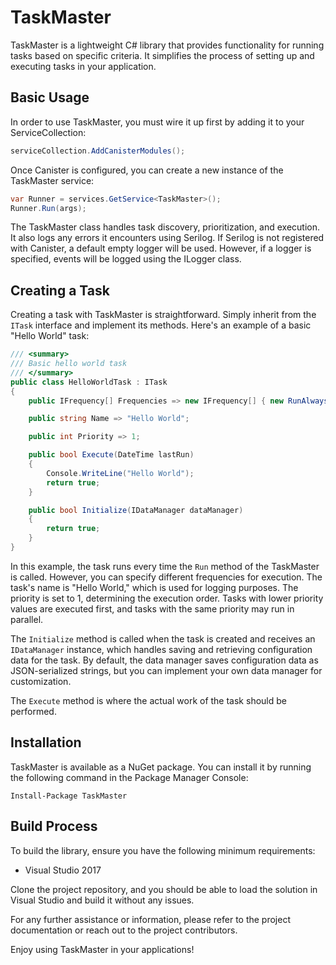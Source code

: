 # TaskMaster

TaskMaster is a lightweight C# library that provides functionality for running tasks based on specific criteria. It simplifies the process of setting up and executing tasks in your application.

## Basic Usage

In order to use TaskMaster, you must wire it up first by adding it to your ServiceCollection:

```csharp
serviceCollection.AddCanisterModules();
```
Once Canister is configured, you can create a new instance of the TaskMaster service:

```csharp
var Runner = services.GetService<TaskMaster>();
Runner.Run(args);
```

The TaskMaster class handles task discovery, prioritization, and execution. It also logs any errors it encounters using Serilog. If Serilog is not registered with Canister, a default empty logger will be used. However, if a logger is specified, events will be logged using the ILogger class.

## Creating a Task

Creating a task with TaskMaster is straightforward. Simply inherit from the `ITask` interface and implement its methods. Here's an example of a basic "Hello World" task:

```csharp
/// <summary>
/// Basic hello world task
/// </summary>
public class HelloWorldTask : ITask
{
    public IFrequency[] Frequencies => new IFrequency[] { new RunAlways() };

    public string Name => "Hello World";

    public int Priority => 1;

    public bool Execute(DateTime lastRun)
    {
        Console.WriteLine("Hello World");
        return true;
    }

    public bool Initialize(IDataManager dataManager)
    {
        return true;
    }
}
```

In this example, the task runs every time the `Run` method of the TaskMaster is called. However, you can specify different frequencies for execution. The task's name is "Hello World," which is used for logging purposes. The priority is set to 1, determining the execution order. Tasks with lower priority values are executed first, and tasks with the same priority may run in parallel.

The `Initialize` method is called when the task is created and receives an `IDataManager` instance, which handles saving and retrieving configuration data for the task. By default, the data manager saves configuration data as JSON-serialized strings, but you can implement your own data manager for customization.

The `Execute` method is where the actual work of the task should be performed.

## Installation

TaskMaster is available as a NuGet package. You can install it by running the following command in the Package Manager Console:

```shell
Install-Package TaskMaster
```

## Build Process

To build the library, ensure you have the following minimum requirements:

- Visual Studio 2017

Clone the project repository, and you should be able to load the solution in Visual Studio and build it without any issues.

For any further assistance or information, please refer to the project documentation or reach out to the project contributors.

Enjoy using TaskMaster in your applications!
